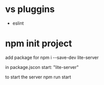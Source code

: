 # vs pluggins

- eslint

# npm init project

add package for
npm i --save-dev lite-server

in package.jscon
start: "lite-server"

to start the server
npm run start
